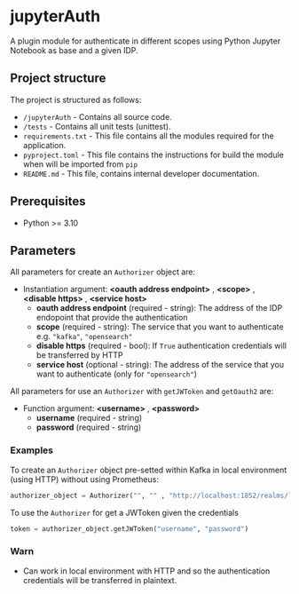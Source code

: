 # jupyterAuth

A plugin module for authenticate in different scopes using Python Jupyter Notebook as base and a given IDP.

## Project structure

The project is structured as follows:
- `/jupyterAuth` - Contains all source code.
- `/tests` - Contains all unit tests (unittest).
- `requirements.txt` - This file contains all the modules required for the application.
- `pyproject.toml` - This file contains the instructions for build the module when will be imported from `pip`
- `README.md` - This file, contains internal developer documentation.

## Prerequisites
- Python >= 3.10

## Parameters 

All parameters for create an `Authorizer` object are:

- Instantiation argument:  **\<oauth address endpoint\>** , **\<scope\>** , **\<disable https\>** , **\<service host\>** 
  - **oauth address endpoint** (required - string): The address of the IDP endopoint that provide the authentication
  - **scope** (required - string): The service that you want to authenticate e.g. `"kafka"`, `"opensearch"`
  - **disable https** (required - bool): If `True` authentication credentials will be transferred by HTTP
  - **service host** (optional - string): The address of the service that you want to authenticate (only for `"opensearch"`)

All parameters for use an `Authorizer` with `getJWToken` and `getOauth2` are:

- Function argument: **\<username\>** , **\<password\>**
  - **username** (required - string)
  - **password** (required - string)

### Examples

To create an `Authorizer` object pre-setted within Kafka in local environment (using HTTP) without using Prometheus:

```python
authorizer_object = Authorizer("", "" , "http://localhost:1852/realms/local-development/protocol/openid-connect/token", "kafka", True)
```

To use the `Authorizer` for get a JWToken given the credentials

```python
token = authorizer_object.getJWToken("username", "password")
```

### Warn

- Can work in local environment with HTTP and so the authentication credentials will be transferred in plaintext.
